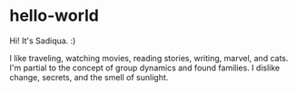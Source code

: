 # hello-world

Hi! It's Sadiqua. :)

I like traveling, watching movies, reading stories, writing, marvel, and cats. 
I'm partial to the concept of group dynamics and found families.
I dislike change, secrets, and the smell of sunlight.

